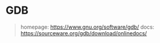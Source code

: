 # GDB

> homepage: https://www.gnu.org/software/gdb/
> docs: https://sourceware.org/gdb/download/onlinedocs/